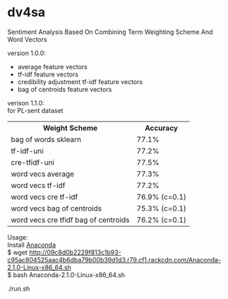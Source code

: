 # dv4sa
Sentiment Analysis Based On Combining Term Weighting Scheme And Word Vectors

version 1.0.0:
+ average feature vectors
+ tf-idf feature vectors
+ credibility adjustment tf-idf feature vectors
+ bag of centroids feature vectors

verison 1.1.0:<br/>
for PL-sent dataset
<table>
  <tr>
    <th>Weight Scheme</th><th>Accuracy</th>
  </tr>
  <tr>
    <td>bag of words sklearn</td><td>77.1%</td>
  </tr>
  <tr>
    <td>tf-idf-uni</td><td>77.2%</td>
  </tr>
  <tr>
    <td>cre-tfidf-uni</td><td>77.5%</td>
  </tr>
  <tr>
    <td>word vecs average</td><td>77.3%</td>
  </tr>
  <tr>
    <td>word vecs tf-idf</td><td>77.2%</td>
  </tr>
  <tr>
    <td>word vecs cre tf-idf</td><td>76.9% (c=0.1)</td>
  </tr>
  <tr>
    <td>word vecs bag of centroids</td><td>75.3% (c=0.1)</td>
  </tr>
  <tr>
    <td>word vecs cre tfidf bag of centroids</td><td>76.2% (c=0.1)</td>
  </tr>
</table>


Usage:<br/>
Install [Anaconda](http://continuum.io/downloads) <br/>
$ wget http://09c8d0b2229f813c1b93-c95ac804525aac4b6dba79b00b39d1d3.r79.cf1.rackcdn.com/Anaconda-2.1.0-Linux-x86_64.sh <br/>
$ bash Anaconda-2.1.0-Linux-x86_64.sh

./run.sh